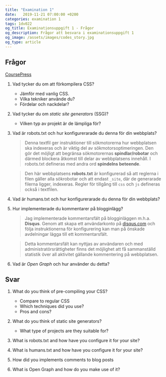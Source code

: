 ```yaml
---
title: "Examination 1"
date:   2019-11-21 07:00:00 +0200
categories: examination 1
tags: 1dv022
og_title: Examinationsuppgift 1 - Frågor
og_description: Frågor att besvara i examinationsuppgift 1
og_image: /assets/images/codes_story.jpg
og_type: article
---
```

## Frågor 

[CoursePress](http://coursepress.lnu.se/kurs/klientbaserad-webbprogrammering/examination/exam-assignment-1/ "Länk till uppgiftsbeskrivning")


1. Vad tycker du om att förkompilera CSS?
    * Jämför med vanlig CSS.
    * Vilka tekniker använde du?
    * Fördelar och nackdelar?   

2. Vad tycker du om *static site generators* (SSG)?
    * Vilken typ av projekt är de lämpliga för?

3. Vad är robots.txt och hur konfigurerarade du denna för din webbplats?
    > Denna textfil ger instruktioner till sökmotorerna hur webbplatsen ska indexeras och är viktig del av sökmotorsoptimeringen. Den gör det möjligt att begränsa sökmotorernas **spindlar/robotar** och därmed blockera åtkomst till delar av webbplatsens innehåll. I robots.txt defineras med andra ord **spindelns beteende**.

    > Den här webbplatsens **robots.txt** är konfigurerad så att reglerna i filen gäller alla sökrobotar och att endast `_site`, där de generarade filerna ligger, indexeras. Regler för tillgång till `css` och `js` defineras också i textfilen.

4. Vad är humans.txt och hur konfigurerarade du denna för din webbplats?

5. Hur implementerade du kommentarer på blogginlägg?
    > Jag implementerade kommentarsfält på blogginläggen m.h.a. **Disqus**. Genom att skapa ett användarkonto på [disqus.com](https://www.disqus.com) och följa instruktionerna för konfigurering kan man på önskade avdelningar lägga till ett kommentarsfält. 

    > Detta kommentarsfält kan nyttjas av användaren och med administratörsrättigheter finns det möjlighet att få sammanställd statistik över all aktivitet gällande kommentering på webbplatsen. 

6. Vad är *Open Graph* och hur använder du detta?

## Svar

1. What do you think of pre-compiling your CSS?
    * Compare to regular CSS
    * Which techniques did you use?
    * Pros and cons?

2. What do you think of static site generators?
    * What type of projects are they suitable for?

3. What is robots.txt and how have you configure it for your site?

4. What is humans.txt and how have you configure it for your site?

5. How did you implements comments to blog posts

6. What is Open Graph and how do you make use of it?
